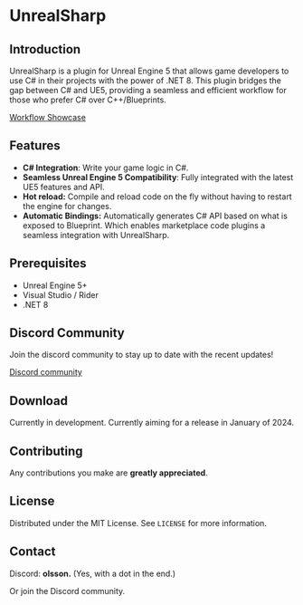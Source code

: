 # UnrealSharp

## Introduction
UnrealSharp is a plugin for Unreal Engine 5 that allows game developers to use C# in their projects with the power of .NET 8. This plugin bridges the gap between C# and UE5, providing a seamless and efficient workflow for those who prefer C# over C++/Blueprints.

[Workflow Showcase](https://www.youtube.com/watch?v=NdbiysPTztA)

## Features
- **C# Integration**: Write your game logic in C#.
- **Seamless Unreal Engine 5 Compatibility**: Fully integrated with the latest UE5 features and API.
- **Hot reload:** Compile and reload code on the fly without having to restart the engine for changes.
- **Automatic Bindings:** Automatically generates C# API based on what is exposed to Blueprint. Which enables marketplace code plugins a seamless integration with UnrealSharp.

## Prerequisites
- Unreal Engine 5+
- Visual Studio / Rider
- .NET 8

## Discord Community 
Join the discord community to stay up to date with the recent updates!

[Discord community](https://discord.gg/HQuJUYFxeV)

## Download
Currently in development. Currently aiming for a release in January of 2024.

## Contributing
Any contributions you make are **greatly appreciated**.

## License
Distributed under the MIT License. See `LICENSE` for more information.

## Contact
Discord: **olsson.** (Yes, with a dot in the end.)

Or join the Discord community.
